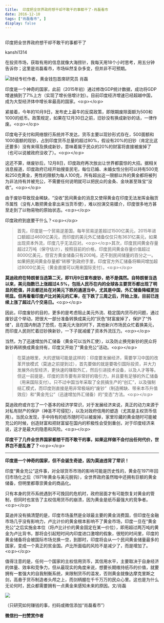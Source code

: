 ```yaml
---
title:  印度把全世界政府想干却不敢干的事都干了-肖磊看市
date: 2016-12-10
tags: ["肖磊看市", ]
display: false
---
```



## 



印度把全世界政府想干却不敢干的事都干了




kanshi1314




在投资市场，获取有用的信息就像大海捞针，我每天用18个小时思考，用五分钟告诉你；这里是肖磊看市，市场纵然复杂多变，但并非不可预期。


<img data-s="300,640" data-type="jpeg" src="http://mmbiz.qpic.cn/mmbiz_jpg/rIYcHn0KrPQBVwR28EMBuRoNfQyCTWnNHdcvicJlr7xzdwjD81ATVpgz9dRg9NnpJ4ricxlmBzic9z0Nv9th9wfibA/0?wx_fmt=jpeg" data-ratio="0.5714285714285714" data-w="700"/>财经专栏作者，黄金钱包首席研究员 肖磊



印度是一个神奇的国家，此前（2015年初）通过修改GDP统计数据，成功将GDP增速搞到了7%上方（实现了增长倍增计划）。目前印度经济增速已经超越中国，成为大型经济体中增长率最高的国家。<o:p></o:p>



紧接着，今年的10月9日，发布史上最牛的反腐政策，即限期废除面额为500和1000的纸币。政策规定，如果在12月30日之前，旧钞没有换成新钞的话，一律作废。<o:p></o:p>



印度电子支付和网络银行系统并不发达，货币主要以现钞形式存在，500面额和1000面额的现钞，占到印度货币总量的超过80%，假设有20%的旧钞（肯定比这还要多）没有来得及换成新钞，意味着属于民众的20%的财富将直接被废掉了（也可以说被政府没收了）。<o:p></o:p>



这还不算，继废钞后，12月8日，印度政府再次放出让世界都震惊的大招。据相关消息报道，印度政府已经开始搜查民宅，每位已婚、未婚女性分别可以持有500克和250克黄金，男性的限额为每人100克，所有超出这一限额以外的黄金都将被列为非法持有并被充公，不需要任何说明就可以把民众的金条、金块甚至珠宝“没收”。<o:p></o:p>



由于废钞导致现金稀缺，“没收”民间黄金的消息又使得黄金在印度无法发挥金融货币属性（没有人敢把黄金拿出来当货币使），难以扮演交易媒介，印度很多地方甚至走到了以物易物的原始状态。<o:p></o:p>



印度政府到底要干什么？<o:p></o:p>



> 首先，印度是一个贸易逆差国，每年贸易逆差超过1500亿美元，2015年进口额超过4600亿美元，而印度的美元外汇储备仅仅只有3631亿美元，如果出现资本外流，印度几乎无法应对。<o:p></o:p>其次，印度民间黄金存量超过2万吨（保守估计），按照目前的价格，印度民间黄金存量价值超过8000亿美元，但官方黄金储备只有200吨，还不到民间储量的百分之一。如果把民间黄金存量都“转移”到政府手里，印度官方外汇储备将瞬间增加超过8000亿美元（黄金直接可以用来国际支付）。<o:p></o:p>



**莫迪政府在特朗普当选第二天，即11月9日宣布废钞，绝不是偶然。自特朗普当选以来，美元指数已上涨超过4.5%，包括人民币在内的全球各主要货币都出现了明显的贬值，并且都还处在对美元下跌的通道当中，尤其是中国，外汇储备降幅更加明显。但再看看印度卢比对美元的汇率，在下跌了三周之后，开始上涨，目前已连续上涨了超过八个交易日。**<o:p></o:p>



因此，印度废钞的目的，更多的是考虑阻止美元外流、稳定国内货币的问题，通过废钞这个举动，把很大一部分准备转换成美元的“灰色”财富废掉了，保护了“外储”，且在国内制造了恐慌，在美元大涨的时下，其他新兴市场民众忙着换美元，而印度人民则忙着旧钞换新钞，一下子就减缓了资本外流压力。<o:p></o:p>



当然，为了迅速增加外汇储备（黄金可以当外汇使），以及防止换完新钞的民众将新钞再转换成黄金持有，印度又开始了“黄金充公”活动。<o:p></o:p>



> 在莫迪眼里，大的逻辑可能是这样的：印度要发展经济，需要学习中国的改革开放模式（莫迪之前提到过），首先要做的就是要吸引国际投资，并大力发展外向型经济，更快速的赚取外汇，然后引进技术设备，以及人才等等。但这一前提是，印度的货币要有非常好的吸引力，并且要有足够的外汇储备（用来国际支付）。只不过中国当年采取了全民搞生产的“创汇”，以及强制结汇模式，而印度则直接是用非常极端的“废钞”（制造稀缺、带来本币升值效应）和“黄金充公”（迅速增加外汇储备）的“变态”方法。<o:p></o:p>



莫迪政府或许忘了一个基本的经济学常识，对于发展经济来说，真正的动力来源于对私有财产的保护（神圣不可侵犯），以及对政府信用的塑造（尤其是主权货币信用）。当民众发现，手中持有的纸币随时可以被废掉，家里珍藏的黄金随时可能被充公的时候，创造财富和把财富留在国内的积极性会受到重创，对于印度经济来说，这才是最大的隐患和风险。<o:p></o:p>



**印度干了几件全世界国家都想干而不敢干的事，如果这样做不会付出任何代价，世界岂不是乱套了？**<o:p></o:p>

****

**印度是一个神奇的国家，但不会诞生奇迹，因为莫迪违背了常识！**



印度“黄金充公”这件事，对全球货币市场的影响可能是历史性的，黄金在1971年回归市场化之后（1971年黄金与美元脱钩），全世界政府虽然暗中还拥有巨额的黄金储备，但明里都尊崇黄金的商品化。



只有本身的货币系统遇到不可挽回的危机时，政府层面才有可能恢复对黄金的管制，但同时也宣告了主权信用货币的崩溃，因为黄金是纸币最强大的竞争者。<o:p></o:p>



莫迪并没有搞清楚的是，印度市场虽然是全球最主要的黄金消费国，但印度在金融市场几乎没有影响力，卢比计价的黄金根本影响不了黄金市场，印度一旦在“黄金充公”之后实施金本位（将卢比计价的黄金固定在某一价位），即用超过两万吨的黄金为卢比背书，那将会引起短时间内印度进口激增的假象，很短的时间里，印度的黄金储备将会被国际市场兑换一空，到那时，印度将会从一个民间黄金储量最多的国家，变成一个真正的贫金国。卢比所面临的风险不是减少了，而是增加了。<o:p></o:p>



值得注意的是，任何一个国家的主权信用货币，其信用水平，主要取决于自身经济的体量、效率和竞争力，但从最现实的角度来说，想要长期维持纸币的价值，就要拥有一套强大的自我制衡系统，来限制货币的滥发，否则黄金就像达摩克里斯之剑，高悬于货币制造者头颅之上，而剑柄握在千千万万的民众心里。这也是为什么无论何时，民众都需要拥有一点黄金来感知未来的原因。文/肖磊



<img data-ratio="1" data-s="300,640" src="http://mmbiz.qpic.cn/mmbiz_jpg/rIYcHn0KrPSjOtc2kgTPibsxhaoD4Krel3cd9hnIh6dkibBqkMukKKL7yLxCYzuogxEG3qoO5MCBQgbXbldPxcLw/640?wx_fmt=jpeg" data-type="jpeg" data-w="430" style="box-sizing: border-box !important; word-wrap: break-word !important; visibility: visible !important; width: auto !important;" width="auto">

（只研究如何赚钱的事，扫码或微信添加“肖磊看市”）






**微信扫一扫赞赏作者**